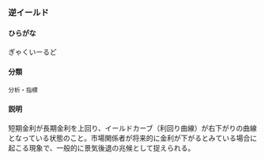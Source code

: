 <div style="display:none;">

## [あ行](securities-terms?id=あ行)
## [か行](securities-terms?id=か行)

</div>

### 逆イールド

#### ひらがな

ぎゃくいーるど

#### 分類

`分析・指標`

#### 説明

短期金利が長期金利を上回り、イールドカーブ（利回り曲線）が右下がりの曲線となっている状態のこと。市場関係者が将来的に金利が下がるとみている場合に起こる現象で、一般的に景気後退の兆候として捉えられる。

<div style="display:none;">

## [さ行](securities-terms?id=さ行)
## [た行](securities-terms?id=た行)
## [な行](securities-terms?id=な行)
## [は行](securities-terms?id=は行)
## [ま行](securities-terms?id=ま行)
## [や行](securities-terms?id=や行)
## [ら行](securities-terms?id=ら行)
## [わ行](securities-terms?id=わ行)
## [英数字・記号](securities-terms?id=英数字・記号)

</div>

